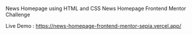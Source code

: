 News Homepage using HTML and CSS
News Homepage Frontend Mentor Challenge

Live Demo : https://news-homepage-frontend-mentor-sepia.vercel.app/
